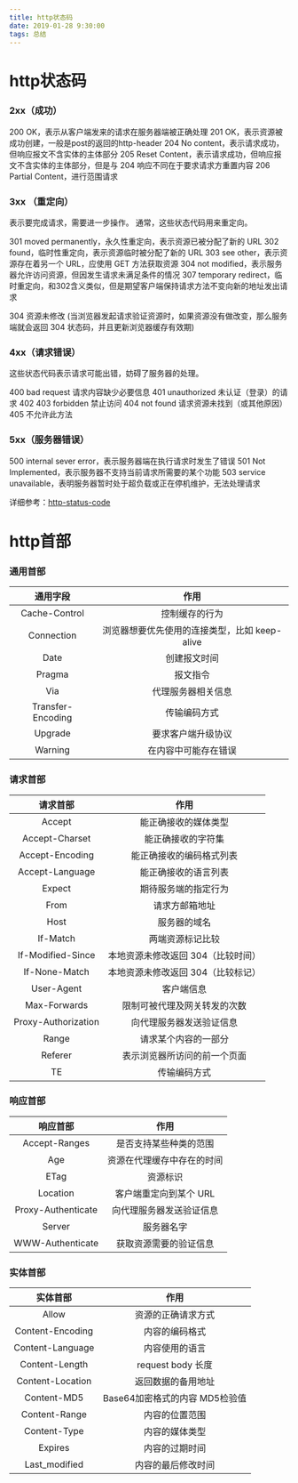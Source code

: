```yaml
---
title: http状态码
date: 2019-01-28 9:30:00
tags: 总结
---
```


# http状态码

###  2xx（成功） 
200 OK，表示从客户端发来的请求在服务器端被正确处理
201 OK，表示资源被成功创建，一般是post的返回的http-header
204 No content，表示请求成功，但响应报文不含实体的主体部分
205 Reset Content，表示请求成功，但响应报文不含实体的主体部分，但是与 204 响应不同在于要求请求方重置内容
206 Partial Content，进行范围请求

### 3xx （重定向） 
表示要完成请求，需要进一步操作。 通常，这些状态代码用来重定向。

301 moved permanently，永久性重定向，表示资源已被分配了新的 URL
302 found，临时性重定向，表示资源临时被分配了新的 URL
303 see other，表示资源存在着另一个 URL，应使用 GET 方法获取资源
304 not modified，表示服务器允许访问资源，但因发生请求未满足条件的情况
307 temporary redirect，临时重定向，和302含义类似，但是期望客户端保持请求方法不变向新的地址发出请求

304 资源未修改 (当浏览器发起请求验证资源时，如果资源没有做改变，那么服务端就会返回 304 状态码，并且更新浏览器缓存有效期)



### 4xx（请求错误） 
这些状态代码表示请求可能出错，妨碍了服务器的处理。

400 bad request           请求内容缺少必要信息
401 unauthorized          未认证（登录）的请求
402 
403 forbidden             禁止访问
404 not found             请求资源未找到（或其他原因）
405 不允许此方法 

### 5xx（服务器错误）
500 internal sever error，表示服务器端在执行请求时发生了错误
501 Not Implemented，表示服务器不支持当前请求所需要的某个功能
503 service unavailable，表明服务器暂时处于超负载或正在停机维护，无法处理请求

详细参考：[http-status-code](https://www.cnblogs.com/shanyou/archive/2012/05/06/2486134.html)

# http首部

### 通用首部
| 通用字段 | 作用 |
| :-: | :-: |
| Cache-Control |	控制缓存的行为 |
| Connection |	浏览器想要优先使用的连接类型，比如 keep-alive |
| Date |	创建报文时间 |
| Pragma |	报文指令 |
| Via |	代理服务器相关信息 |
| Transfer-Encoding |	传输编码方式 |
| Upgrade |	要求客户端升级协议 |
| Warning |	在内容中可能存在错误 |

### 请求首部
| 请求首部 |	作用 |
| :-: | :-: |
| Accept |	能正确接收的媒体类型
| Accept-Charset |	能正确接收的字符集
| Accept-Encoding |	能正确接收的编码格式列表
| Accept-Language |	能正确接收的语言列表
| Expect |	期待服务端的指定行为
| From |	请求方邮箱地址
| Host |	服务器的域名
| If-Match |	两端资源标记比较
| If-Modified-Since |	本地资源未修改返回 304（比较时间）
| If-None-Match |	本地资源未修改返回 304（比较标记）
| User-Agent |	客户端信息
| Max-Forwards |	限制可被代理及网关转发的次数
| Proxy-Authorization |	向代理服务器发送验证信息
| Range |	请求某个内容的一部分
| Referer |	表示浏览器所访问的前一个页面
| TE |	传输编码方式

### 响应首部
| 响应首部 |	作用 |
| :-: | :-: |
| Accept-Ranges |	是否支持某些种类的范围
| Age |	资源在代理缓存中存在的时间
| ETag |	资源标识
| Location |	客户端重定向到某个 URL
| Proxy-Authenticate |	向代理服务器发送验证信息
| Server |	服务器名字
| WWW-Authenticate |	获取资源需要的验证信息

### 实体首部
| 实体首部 |	作用 |
| :-: | :-: |
| Allow |	资源的正确请求方式 |
| Content-Encoding |	内容的编码格式
| Content-Language |	内容使用的语言
| Content-Length |	request body 长度
| Content-Location |	返回数据的备用地址
| Content-MD5 |	Base64加密格式的内容 MD5检验值
| Content-Range |	内容的位置范围
| Content-Type |	内容的媒体类型
| Expires |	内容的过期时间
| Last_modified |	内容的最后修改时间

